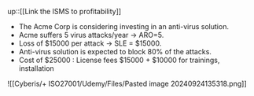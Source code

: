 up::[[Link the ISMS to profitability]]

- The Acme Corp is considering investing in an anti-virus solution.
- Acme suffers 5 virus attacks/year -> ARO=5.
- Loss of $15000 per attack -> SLE = $15000.
- Anti-virus solution is expected to block 80% of the attacks.
- Cost of $25000 : License fees $15000 + $10000 for trainings, installation

![[Cyberis/+ ISO27001/Udemy/Files/Pasted image 20240924135318.png]]
